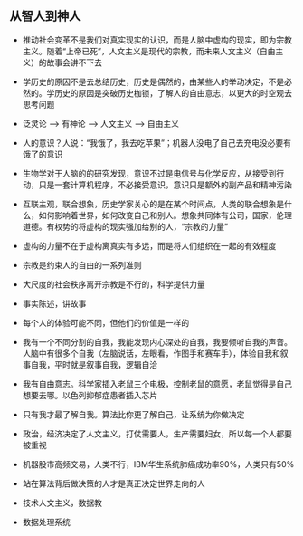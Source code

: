 ## 从智人到神人

- 推动社会变革不是我们对真实现实的认识，而是人脑中虚构的现实，即为宗教主义。随着“上帝已死”，人文主义是现代的宗教，而未来人文主义（自由主义）的故事会讲不下去

- 学历史的原因不是去总结历史，历史是偶然的，由某些人的举动决定，不是必然的。学历史的原因是突破历史枷锁，了解人的自由意志，以更大的时空观去思考问题

- 泛灵论 --> 有神论 --> 人文主义 --> 自由主义

- 人的意识？人说：“我饿了，我去吃苹果”；机器人没电了自己去充电没必要有饿了的意识

- 生物学对于人脑的的研究发现，意识不过是电信号与化学反应，从接受到行动，只是一套计算机程序，不必接受意识，意识只是额外的副产品和精神污染

- 互联主观，联合想象，历史学家关心的是在某个时间点，人类的联合想象是什么，如何影响着世界，如何改变自己和别人。想象共同体有公司，国家，伦理道德。有权势的将虚构的现实强加给别的人，“宗教的力量”

- 虚构的力量不在于虚构离真实有多远，而是将人们组织在一起的有效程度

- 宗教是约束人的自由的一系列准则

- 大尺度的社会秩序离开宗教是不行的，科学提供力量

- 事实陈述，讲故事

- 每个人的体验可能不同，但他们的价值是一样的

- 我有一个不同分割的自我，我能发现内心深处的自我，我要倾听自我的声音。人脑中有很多个自我（左脑说话，左眼看，作图手和赛车手），体验自我和叙事自我，平时就是叙事自我，逻辑自洽

- 我有自由意志。科学家插入老鼠三个电极，控制老鼠的意愿，老鼠觉得是自己想要去哪。以色列抑郁症患者插入芯片

- 只有我才最了解自我。算法比你更了解自己，让系统为你做决定

- 政治，经济决定了人文主义，打仗需要人，生产需要妇女，所以每一个人都要被重视

- 机器股市高频交易，人类不行，IBM华生系统肺癌成功率90%，人类只有50%

- 站在算法背后做决策的人才是真正决定世界走向的人

- 技术人文主义，数据教

- 数据处理系统